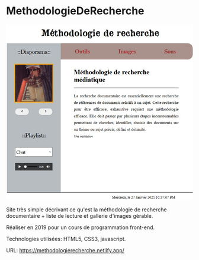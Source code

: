 # MethodologieDeRecherche

![img](https://raw.githubusercontent.com/Aleksios22/MethodologieDeRecherche/main/images/zimgReadMe.jpg)

Site très simple décrivant ce qu'est la méthodologie de recherche documentaire + liste de lecture et gallerie d'images gérable.

Réaliser en 2019 pour un cours de programmation front-end.

Technologies utilisées: HTML5, CSS3, javascript.

URL: https://methodologierecherche.netlify.app/
